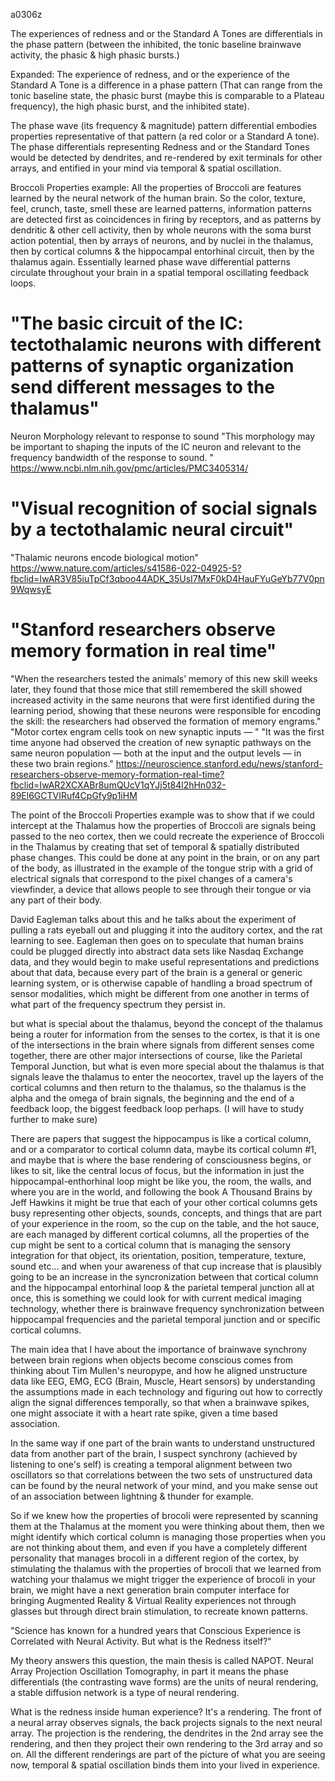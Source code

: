 a0306z 

The experiences of redness and or the Standard A Tones are differentials in the phase pattern (between the inhibited, the tonic baseline brainwave activity, the phasic & high phasic bursts.) 

Expanded: The experience of redness, and or the experience of the Standard A Tone is a difference in a phase pattern (That can range from the tonic baseline state, the phasic burst (maybe this is comparable to a Plateau frequency), the high phasic burst, and the inhibited state).

The phase wave (its frequency & magnitude) pattern differential embodies properties representative of that pattern (a red color or a Standard A tone). The phase differentials representing Redness and or the Standard Tones would be detected by dendrites, and re-rendered by exit terminals for other arrays, and entified in your mind via temporal & spatial oscillation.

Broccoli Properties example: All the properties of Broccoli are features learned by the neural network of the human brain. So the color, texture, feel, crunch, taste, smell these are learned patterns, information patterns are detected first as coincidences in firing by receptors, and as patterns by dendritic & other cell activity, then by whole neurons with the soma burst action potential, then by arrays of neurons, and by nuclei in the thalamus, then by cortical columns & the hippocampal entorhinal circuit, then by the thalamus again. Essentially learned phase wave differential patterns circulate throughout your brain in a spatial temporal oscillating feedback loops.

# "The basic circuit of the IC: tectothalamic neurons with different patterns of synaptic organization send different messages to the thalamus"
Neuron Morphology relevant to response to sound "This morphology may be important to shaping the inputs of the IC neuron and relevant to the frequency bandwidth of the response to sound. "
https://www.ncbi.nlm.nih.gov/pmc/articles/PMC3405314/

# "Visual recognition of social signals by a tectothalamic neural circuit"
"Thalamic neurons encode biological motion"
https://www.nature.com/articles/s41586-022-04925-5?fbclid=IwAR3V85iuTpCf3qboo44ADK_35UsI7MxF0kD4HauFYuGeYb77V0pn9WqwsyE

# "Stanford researchers observe memory formation in real time"
"When the researchers tested the animals’ memory of this new skill weeks later, they found that those mice that still remembered the skill showed increased activity in the same neurons that were first identified during the learning period, showing that these neurons were responsible for encoding the skill: the researchers had observed the formation of memory engrams."
"Motor cortex engram cells took on new synaptic inputs — "
"It was the first time anyone had observed the creation of new synaptic pathways on the same neuron population — both at the input and the output levels — in these two brain regions."
https://neuroscience.stanford.edu/news/stanford-researchers-observe-memory-formation-real-time?fbclid=IwAR2XCXABr8umQUcV1qYJj5t84l2hHn032-89El6GCTVIRuf4CpGfy9p1iHM

The point of the Broccoli Properties example was to show that if we could intercept at the Thalamus how the properties of Broccoli are signals being passed to the neo cortex, then we could recreate the experience of Broccoli in the Thalamus by creating that set of temporal & spatially distributed phase changes. This could be done at any point in the brain, or on any part of the body, as illustrated in the example of the tongue strip with a grid of electrical signals that correspond to the pixel changes of a camera's viewfinder, a device that allows people to see through their tongue or via any part of their body.

David Eagleman talks about this and he talks about the experiment of pulling a rats eyeball out and plugging it into the auditory cortex, and the rat learning to see. Eagleman then goes on to speculate that human brains could be plugged directly into abstract data sets like Nasdaq Exchange data, and they would begin to make useful representations and predictions about that data, because every part of the brain is a general or generic learning system, or is otherwise capable of handling a broad spectrum of sensor modalities, which might be different from one another in terms of what part of the frequency spectrum they persist in.

but what is special about the thalamus, beyond the concept of the thalamus being a router for information from the senses to the cortex, is that it is one of the intersections in the brain where signals from different senses come together, there are other major intersections of course, like the Parietal Temporal Junction, but what is even more special about the thalamus is that signals leave the thalamus to enter the neocortex, travel up the layers of the cortical columns and then return to the thalamus, so the thalamus is the alpha and the omega of brain signals, the beginning and the end of a feedback loop, the biggest feedback loop perhaps. (I will have to study further to make sure)

There are papers that suggest the hippocampus is like a cortical column, and or a comparator to cortical column data, maybe its cortical column #1, and maybe that is where the base rendering of consciousness begins, or likes to sit, like the central locus of focus, but the information in just the hippocampal-enthorhinal loop might be like you, the room, the walls, and where you are in the world, and following the book A Thousand Brains by Jeff Hawkins it might be true that each of your other cortical columns gets busy representing other objects, sounds, concepts, and things that are part of your experience in the room, so the cup on the table, and the hot sauce, are each managed by different cortical columns, all the properties of the cup might be sent to a cortical column that is managing the sensory integration for that object, its orientation, position, temperature, texture, sound etc... and when your awareness of that cup increase that is plausibly going to be an increase in the syncronization between that cortical column and the hippocampal entorhinal loop & the parietal temperal junction all at once, this is something we could look for with current medical imaging technology, whether there is brainwave frequency synchronization between hippocampal frequencies and the parietal temporal junction and or specific cortical columns.

The main idea that I have about the importance of brainwave synchrony between brain regions when objects become conscious comes from thinking about Tim Mullen's neuropype, and how he aligned unstructure data like EEG, EMG, ECG (Brain, Muscle, Heart sensors) by understanding the assumptions made in each technology and figuring out how to correctly align the signal differences temporally, so that when a brainwave spikes, one might associate it with a heart rate spike, given a time based association.

In the same way if one part of the brain wants to understand unstructured data from another part of the brain, I suspect synchrony (achieved by listening to one's self) is creating a temporal alignment between two oscillators so that correlations between the two sets of unstructured data can be found by the neural network of your mind, and you make sense out of an association between lightning & thunder for example.

So if we knew how the properties of brocoli were represented by scanning them at the Thalamus at the moment you were thinking about them, then we might identify which cortical column is managing those properties when you are not thinking about them, and even if you have a completely different personality that manages brocoli in a different region of the cortex, by stimulating the thalamus with the properties of brocoli that we learned from watching your thalamus we might trigger the experience of brocoli in your brain, we might have a next generation brain computer interface for bringing Augmented Reality & Virtual Reality experiences not through glasses but through direct brain stimulation, to recreate known patterns.

"Science has known for a hundred years that Conscious Experience is Correlated with Neural Activity. But what is the Redness itself?"

My theory answers this question, the main thesis is called NAPOT. Neural Array Projection Oscillation Tomography, in part it means the phase differentials (the contrasting wave forms) are the units of neural rendering, a stable diffusion network is a type of neural rendering.

What is the redness inside human experience? 
It's a rendering. The front of a neural array observes signals, the back projects signals to the next neural array. The projection is the rendering, the dendrites in the 2nd array see the rendering, and then they project their own rendering to the 3rd array and so on. All the different renderings are part of the picture of what you are seeing now, temporal & spatial oscillation binds them into your lived in experience.
